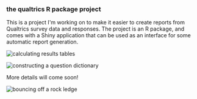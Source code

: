 ### the qualtrics R package project

This is a project I'm working on to make it easier to create reports from 
Qualtrics survey data and responses. The project is an R package, and 
comes with a Shiny application that can be used as an interface for 
some automatic report generation. 

![calculating results tables](https://gfycat.com/ifr/PerfumedTangibleAfricangroundhornbill)

![constructing a question dictionary](https://gfycat.com/ifr/ThoughtfulCreamyKoalabear)

More details will come soon!

![bouncing off a rock ledge](https://media.giphy.com/media/3oEdvd6Cv6VAFFWESI/giphy.gif)
